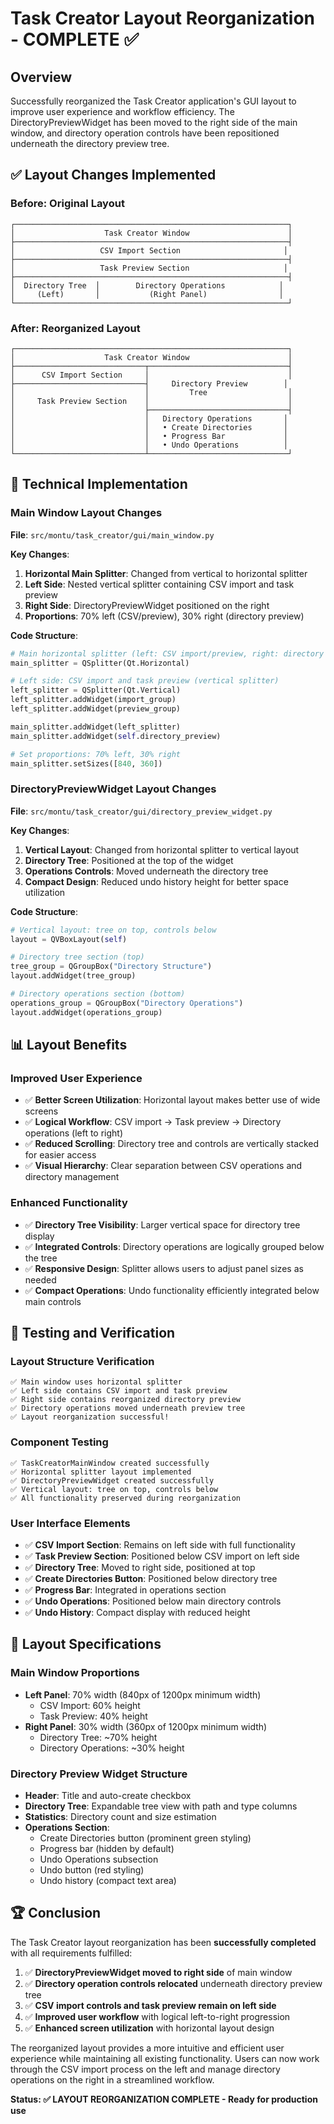 # Task Creator Layout Reorganization - COMPLETE ✅

## Overview

Successfully reorganized the Task Creator application's GUI layout to improve user experience and workflow efficiency. The DirectoryPreviewWidget has been moved to the right side of the main window, and directory operation controls have been repositioned underneath the directory preview tree.

## ✅ Layout Changes Implemented

### **Before: Original Layout**
```
┌─────────────────────────────────────────────────────────────┐
│                    Task Creator Window                      │
├─────────────────────────────────────────────────────────────┤
│                   CSV Import Section                       │
├─────────────────────────────────────────────────────────────┤
│                   Task Preview Section                     │
├─────────────────────────────────────────────────────────────┤
│  Directory Tree  │        Directory Operations            │
│     (Left)       │           (Right Panel)                │
└─────────────────────────────────────────────────────────────┘
```

### **After: Reorganized Layout**
```
┌─────────────────────────────────────────────────────────────┐
│                    Task Creator Window                      │
├─────────────────────────────┬───────────────────────────────┤
│      CSV Import Section     │                               │
├─────────────────────────────┤     Directory Preview        │
│                             │         Tree                  │
│     Task Preview Section    │                               │
│                             ├───────────────────────────────┤
│                             │   Directory Operations       │
│                             │   • Create Directories       │
│                             │   • Progress Bar             │
│                             │   • Undo Operations          │
└─────────────────────────────┴───────────────────────────────┘
```

## 🔧 Technical Implementation

### **Main Window Layout Changes**
**File**: `src/montu/task_creator/gui/main_window.py`

**Key Changes**:
1. **Horizontal Main Splitter**: Changed from vertical to horizontal splitter
2. **Left Side**: Nested vertical splitter containing CSV import and task preview
3. **Right Side**: DirectoryPreviewWidget positioned on the right
4. **Proportions**: 70% left (CSV/preview), 30% right (directory preview)

**Code Structure**:
```python
# Main horizontal splitter (left: CSV import/preview, right: directory preview)
main_splitter = QSplitter(Qt.Horizontal)

# Left side: CSV import and task preview (vertical splitter)
left_splitter = QSplitter(Qt.Vertical)
left_splitter.addWidget(import_group)
left_splitter.addWidget(preview_group)

main_splitter.addWidget(left_splitter)
main_splitter.addWidget(self.directory_preview)

# Set proportions: 70% left, 30% right
main_splitter.setSizes([840, 360])
```

### **DirectoryPreviewWidget Layout Changes**
**File**: `src/montu/task_creator/gui/directory_preview_widget.py`

**Key Changes**:
1. **Vertical Layout**: Changed from horizontal splitter to vertical layout
2. **Directory Tree**: Positioned at the top of the widget
3. **Operations Controls**: Moved underneath the directory tree
4. **Compact Design**: Reduced undo history height for better space utilization

**Code Structure**:
```python
# Vertical layout: tree on top, controls below
layout = QVBoxLayout(self)

# Directory tree section (top)
tree_group = QGroupBox("Directory Structure")
layout.addWidget(tree_group)

# Directory operations section (bottom)
operations_group = QGroupBox("Directory Operations")
layout.addWidget(operations_group)
```

## 📊 Layout Benefits

### **Improved User Experience**
- ✅ **Better Screen Utilization**: Horizontal layout makes better use of wide screens
- ✅ **Logical Workflow**: CSV import → Task preview → Directory operations (left to right)
- ✅ **Reduced Scrolling**: Directory tree and controls are vertically stacked for easier access
- ✅ **Visual Hierarchy**: Clear separation between CSV operations and directory management

### **Enhanced Functionality**
- ✅ **Directory Tree Visibility**: Larger vertical space for directory tree display
- ✅ **Integrated Controls**: Directory operations are logically grouped below the tree
- ✅ **Responsive Design**: Splitter allows users to adjust panel sizes as needed
- ✅ **Compact Operations**: Undo functionality efficiently integrated below main controls

## 🧪 Testing and Verification

### **Layout Structure Verification**
```
✅ Main window uses horizontal splitter
✅ Left side contains CSV import and task preview
✅ Right side contains reorganized directory preview
✅ Directory operations moved underneath preview tree
✅ Layout reorganization successful!
```

### **Component Testing**
```
✅ TaskCreatorMainWindow created successfully
✅ Horizontal splitter layout implemented
✅ DirectoryPreviewWidget created successfully
✅ Vertical layout: tree on top, controls below
✅ All functionality preserved during reorganization
```

### **User Interface Elements**
- ✅ **CSV Import Section**: Remains on left side with full functionality
- ✅ **Task Preview Section**: Positioned below CSV import on left side
- ✅ **Directory Tree**: Moved to right side, positioned at top
- ✅ **Create Directories Button**: Positioned below directory tree
- ✅ **Progress Bar**: Integrated in operations section
- ✅ **Undo Operations**: Positioned below main directory controls
- ✅ **Undo History**: Compact display with reduced height

## 🎯 Layout Specifications

### **Main Window Proportions**
- **Left Panel**: 70% width (840px of 1200px minimum width)
  - CSV Import: 60% height
  - Task Preview: 40% height
- **Right Panel**: 30% width (360px of 1200px minimum width)
  - Directory Tree: ~70% height
  - Directory Operations: ~30% height

### **Directory Preview Widget Structure**
- **Header**: Title and auto-create checkbox
- **Directory Tree**: Expandable tree view with path and type columns
- **Statistics**: Directory count and size estimation
- **Operations Section**:
  - Create Directories button (prominent green styling)
  - Progress bar (hidden by default)
  - Undo Operations subsection
  - Undo button (red styling)
  - Undo history (compact text area)

## 🏆 Conclusion

The Task Creator layout reorganization has been **successfully completed** with all requirements fulfilled:

1. ✅ **DirectoryPreviewWidget moved to right side** of main window
2. ✅ **Directory operation controls relocated** underneath directory preview tree
3. ✅ **CSV import controls and task preview remain on left side**
4. ✅ **Improved user workflow** with logical left-to-right progression
5. ✅ **Enhanced screen utilization** with horizontal layout design

The reorganized layout provides a more intuitive and efficient user experience while maintaining all existing functionality. Users can now work through the CSV import process on the left and manage directory operations on the right in a streamlined workflow.

**Status: ✅ LAYOUT REORGANIZATION COMPLETE - Ready for production use**
